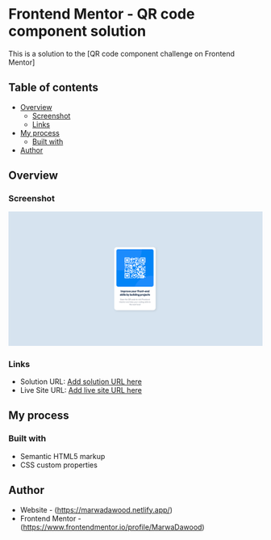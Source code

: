 # Frontend Mentor - QR code component solution

This is a solution to the [QR code component challenge on Frontend Mentor]

## Table of contents

- [Overview](#overview)
  - [Screenshot](#screenshot)
  - [Links](#links)
- [My process](#my-process)
  - [Built with](#built-with)
- [Author](#author)


## Overview

### Screenshot

![](./screenshot.png)


### Links

- Solution URL: [Add solution URL here](https://github.com/MarwaDawood/FrontendMentor_QRcode)
- Live Site URL: [Add live site URL here](https://frontendmentor-challengeqrcode.netlify.app/)

## My process

### Built with

- Semantic HTML5 markup
- CSS custom properties


## Author

- Website - (https://marwadawood.netlify.app/)
- Frontend Mentor - (https://www.frontendmentor.io/profile/MarwaDawood)
